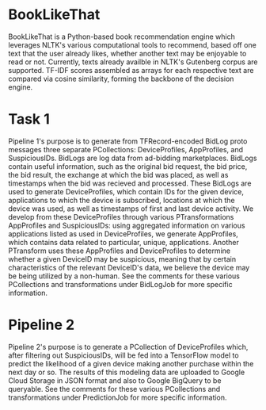# BookLikeThat #

BookLikeThat is a Python-based book recommendation engine which leverages NLTK's various computational tools to recommend, based off one text that the user already likes, whether another text may be enjoyable to read or not. Currently, texts already availble in NLTK's Gutenberg corpus are supported. TF-IDF scores assembled as arrays for each respective text are compared via cosine similarity, forming the backbone of the decision engine.
# Task 1 #

Pipeline 1's purpose is to generate from TFRecord-encoded BidLog proto messages three separate PCollections: DeviceProfiles, AppProfiles, and SuspiciousIDs. BidLogs are log data from ad-bidding marketplaces. BidLogs contain useful information, such as the original bid request, the bid price, the bid result, the exchange at which the bid was placed, as well as timestamps when the bid was recieved and processed. These BidLogs are used to generate DeviceProfiles, which contain IDs for the given device, applications to which the device is subscribed, locations at which the device was used, as well as timestamps of first and last device activity. We develop from these DeviceProfiles through various PTransformations AppProfiles and SuspiciousIDs: using aggregated information on various applications listed as used in DeviceProfiles, we generate AppProfiles, which contains data related to particular, unique, applications. Another PTransform uses these AppProfiles and DeviceProfiles to determine whether a given DeviceID may be suspicious, meaning that by certain characteristics of the relevant DeviceID's data, we believe the device may be being utilized by a non-human. See the comments for these various PCollections and transformations under BidLogJob for more specific information.

# Pipeline 2 #
Pipeline 2's purpose is to generate a PCollection of DeviceProfiles which, after filtering out SuspiciousIDs, will be fed into a TensorFlow model to predict the likelihood of a given device making another purchase within the next day or so. The results of this modeling data are uploaded to Google Cloud Storage in JSON format and also to Google BigQuery to be queryable. See the comments for these various PCollections and transformations under PredictionJob for more specific information.

